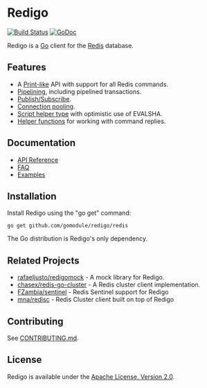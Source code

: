 Redigo
======

[![Build Status](https://travis-ci.org/gomodule/redigo.svg?branch=master)](https://travis-ci.org/gomodule/redigo)
[![GoDoc](https://godoc.org/github.com/gomodule/redigo/redis?status.svg)](https://godoc.org/github.com/gomodule/redigo/redis)

Redigo is a [Go](http://golang.org/) client for the [Redis](http://redis.io/) database.

Features
-------

* A [Print-like](http://godoc.org/github.com/gomodule/redigo/redis#hdr-Executing_Commands) API with support for all Redis commands.
* [Pipelining](http://godoc.org/github.com/gomodule/redigo/redis#hdr-Pipelining), including pipelined transactions.
* [Publish/Subscribe](http://godoc.org/github.com/gomodule/redigo/redis#hdr-Publish_and_Subscribe).
* [Connection pooling](http://godoc.org/github.com/gomodule/redigo/redis#Pool).
* [Script helper type](http://godoc.org/github.com/gomodule/redigo/redis#Script) with optimistic use of EVALSHA.
* [Helper functions](http://godoc.org/github.com/gomodule/redigo/redis#hdr-Reply_Helpers) for working with command replies.

Documentation
-------------

- [API Reference](http://godoc.org/github.com/gomodule/redigo/redis)
- [FAQ](https://github.com/gomodule/redigo/wiki/FAQ)
- [Examples](https://godoc.org/github.com/gomodule/redigo/redis#pkg-examples)

Installation
------------

Install Redigo using the "go get" command:

    go get github.com/gomodule/redigo/redis

The Go distribution is Redigo's only dependency.

Related Projects
----------------

- [rafaeljusto/redigomock](https://godoc.org/github.com/rafaeljusto/redigomock) - A mock library for Redigo.
- [chasex/redis-go-cluster](https://github.com/chasex/redis-go-cluster) - A Redis cluster client implementation.
- [FZambia/sentinel](https://github.com/FZambia/sentinel) - Redis Sentinel support for Redigo
- [mna/redisc](https://github.com/mna/redisc) - Redis Cluster client built on top of Redigo

Contributing
------------

See [CONTRIBUTING.md](https://github.com/gomodule/redigo/blob/master/.github/CONTRIBUTING.md).

License
-------

Redigo is available under the [Apache License, Version 2.0](http://www.apache.org/licenses/LICENSE-2.0.html).
